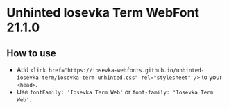 # Unhinted Iosevka Term WebFont 21.1.0

## How to use

- Add `<link href="https://iosevka-webfonts.github.io/unhinted-iosevka-term/iosevka-term-unhinted.css" rel="stylesheet" />` to your `<head>`.
- Use `fontFamily: 'Iosevka Term Web'` or `font-family: 'Iosevka Term Web'`.
